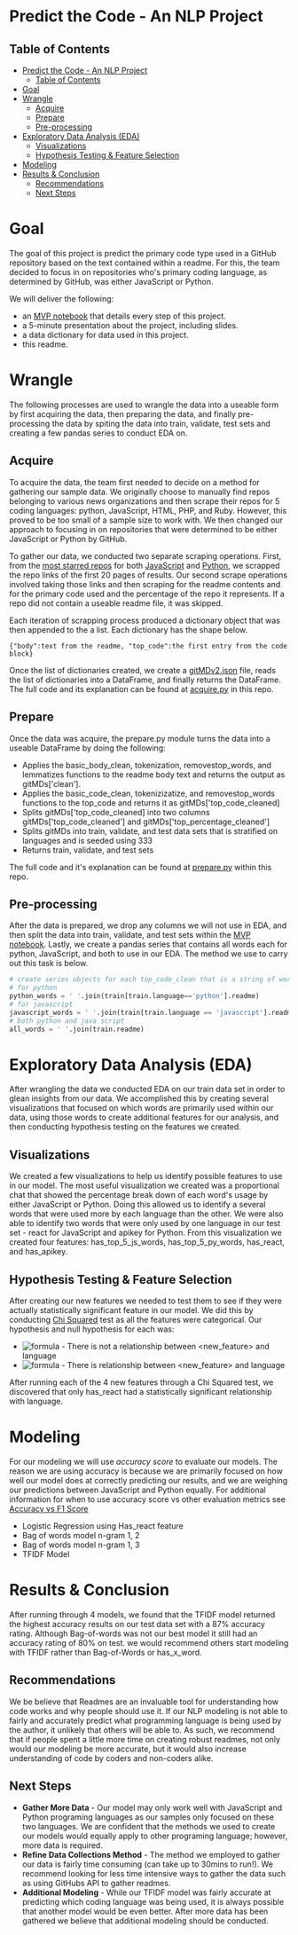 # Predict the Code - An NLP Project
## Table of Contents
- [Predict the Code - An NLP Project](#predict-the-code---an-nlp-project)
  - [Table of Contents](#table-of-contents)
- [Goal](#goal)
- [Wrangle](#wrangle)
  - [Acquire](#acquire)
  - [Prepare](#prepare)
  - [Pre-processing](#pre-processing)
- [Exploratory Data Analysis (EDA)](#exploratory-data-analysis-eda)
  - [Visualizations](#visualizations)
  - [Hypothesis Testing & Feature Selection](#hypothesis-testing--feature-selection)
- [Modeling](#modeling)
- [Results & Conclusion](#results--conclusion)
  - [Recommendations](#recommendations)
  - [Next Steps](#next-steps)

# Goal
The goal of this project is predict the primary code type used in a GitHub repository based on the text contained within a readme. For this, the team decided to focus in on repositories who's primary coding language, as determined by GitHub, was either JavaScript or Python. 

We will deliver the following:
  * an [MVP notebook](https://github.com/NLP-MVPs/nlp-project/blob/main/MVP.ipynb) that details every step of this project.
  * a 5-minute presentation about the project, including slides.
  * a data dictionary for data used in this project.
  * this readme.

# Wrangle
The following processes are used to wrangle the data into a useable form by first acquiring the data, then preparing the data, and finally pre-processing the data by spiting the data into train, validate, test sets and creating a few pandas series to conduct EDA on.

## Acquire
To acquire the data, the team first needed to decide on a method for gathering our sample data. We originally choose to manually find repos belonging to various news organizations and then scrape their repos for 5 coding languages: python, JavaScript, HTML, PHP, and Ruby. However, this proved to be too small of a sample size to work with. We then changed our approach to focusing in on repositories that were determined to be either JavaScript or Python by GitHub. 

To gather our data, we conducted two separate scraping operations. First, from the [most starred repos](https://github.com/search?q=stars%3A%3E0&s=stars&type=Repositories) for both [JavaScript](https://github.com/search?l=JavaScript&q=stars%3A%3E0&s=stars&type=Repositories) and [Python](https://github.com/search?l=Python&q=stars%3A%3E0&s=stars&type=Repositories), we scrapped the repo links of the first 20 pages of results. Our second scrape operations involved taking those links and then scraping <markdown-body entry-content container-lg> for the readme contents and <d-inline-flex flex-items-center flex-nowrap link-gray no-underline text-small mr-3> for the primary code used and the percentage of the repo it represents. If a repo did not contain a useable readme file, it was skipped.

Each iteration of scrapping process produced a dictionary object that was then appended to the a list. Each dictionary has the shape below.
```
{"body":text from the readme, "top_code":the first entry from the code block}
```
Once the list of dictionaries created, we create a [gitMDv2.json](gitMDsv2.json) file, reads the list of dictionaries into a DataFrame, and finally returns the DataFrame. The full code and its explanation can be found at [acquire.py](https://github.com/NLP-MVPs/nlp-project/blob/main/acquire.py) in this repo.

## Prepare
Once the data was acquire, the prepare.py module turns the data into a useable DataFrame by doing the following: 
* Applies the basic_body_clean, tokenization, removestop_words, and lemmatizes functions to the readme body text
and returns the output as gitMDs['clean'].
* Applies the basic_code_clean, tokenizizatize, and removestop_words functions to the top_code and returns it as gitMDs['top_code_cleaned]
* Splits gitMDs['top_code_cleaned] into two columns gitMDs['top_code_cleaned'] and gitMDs['top_percentage_cleaned']
* Splits gitMDs into train, validate, and test data sets that is stratified on languages and is seeded using 333
* Returns train, validate, and test sets

The full code and it's explanation can be found at [prepare.py](https://github.com/NLP-MVPs/nlp-project/blob/main/prepare.py) within this repo.

## Pre-processing
After the data is prepared, we drop any columns we will not use in EDA, and then split the data into train, validate, and test sets within the [MVP notebook](https://github.com/NLP-MVPs/nlp-project/blob/main/MVP.ipynb). Lastly, we create a pandas series that contains all words each for python, JavaScript, and both to use in our EDA. The method we use to carry out this task is below.

```Python
# create series objects for each top_code_clean that is a string of words joined on spaces in order to make it 1 continious string 
# for python
python_words = ' '.join(train[train.language=='python'].readme)
# for javascript
javascript_words = ' '.join(train[train.language == 'javascript'].readme)
# both python and java script
all_words = ' '.join(train.readme)
```

# Exploratory Data Analysis (EDA)
After wrangling the data we conducted EDA on our train data set in order to glean insights from our data. We accomplished this by creating several visualizations that focused on which words are primarily used within our data, using those words to create additional features for our analysis, and then conducting hypothesis testing on the features we created.

## Visualizations
We created a few visualizations to help us identify possible features to use in our model. The most useful visualization we created was a proportional chat that showed the percentage break down of each word's usage by either JavaScript or Python. Doing this allowed us to identify a several words that were used more by each language than the other. We were also able to identify two words that were only used by one language in our test set - react for JavaScript and apikey for Python. From this visualization we created four features: has_top_5_js_words, has_top_5_py_words, has_react, and has_apikey. 

## Hypothesis Testing & Feature Selection
After creating our new features we needed to test them to see if they were actually statistically significant feature in our model. We did this by conducting [Chi Squared](https://statisticsbyjim.com/hypothesis-testing/chi-square-test-independence-example/) test as all the features were categorical. Our hypothesis and null hypothesis for each was:

* ![formula](https://render.githubusercontent.com/render/math?math=$H0$) - There is not a relationship between <new_feature> and language
* ![formula](https://render.githubusercontent.com/render/math?math=$Ha$) - There is relationship between <new_feature> and language

After running each of the 4 new features through a Chi Squared test, we discovered that only has_react had a statistically significant relationship with language.

# Modeling
For our modeling we will use *accuracy score* to evaluate our models. The reason we are using accuracy is because we are primarily focused on how well our model does at correctly predicting our results, and we are weighing our predictions between JavaScript and Python equally. For additional information for when to use accuracy score vs other evaluation metrics see [Accuracy vs F1 Score](https://medium.com/analytics-vidhya/accuracy-vs-f1-score-6258237beca2)

* Logistic Regression using Has_react feature
* Bag of words model n-gram 1, 2
* Bag of words model n-gram 1, 3
* TFIDF Model  
  
# Results & Conclusion
After running through 4 models, we found that the TFIDF model returned the highest accuracy results on our test data set with a 87% accuracy rating. Although Bag-of-words was not our best model it still had an accuracy rating of 80% on test. we would recommend others start modeling with TFIDF rather than Bag-of-Words or has_x_word.  

## Recommendations 
We be believe that Readmes are an invaluable tool for understanding how code works and why people should use it. If our NLP modeling is not able to fairly and accurately predict what programming language is being used by the author, it unlikely that others will be able to. As such, we recommend that if people spent a little more time on creating robust readmes, not only would our modeling be more accurate, but it would also increase understanding of code by coders and non-coders alike. 

## Next Steps
* **Gather More Data** - Our model may only work well with JavaScript and Python programing languages as our samples only focused on these two languages. We are confident that the methods we used to create our models would equally apply to other programing language; however, more data is required. 
* **Refine Data Collections Method** - The method we employed to gather our data is fairly time consuming (can take up to 30mins to run!). We recommend looking for less time intensive ways to gather the data such as using GitHubs API to gather readmes. 
* **Additional Modeling** - While our TFIDF model was fairly accurate at predicting which coding language was being used, it is always possible that another model would be even better. After more data has been gathered we believe that additional modeling should be conducted.

